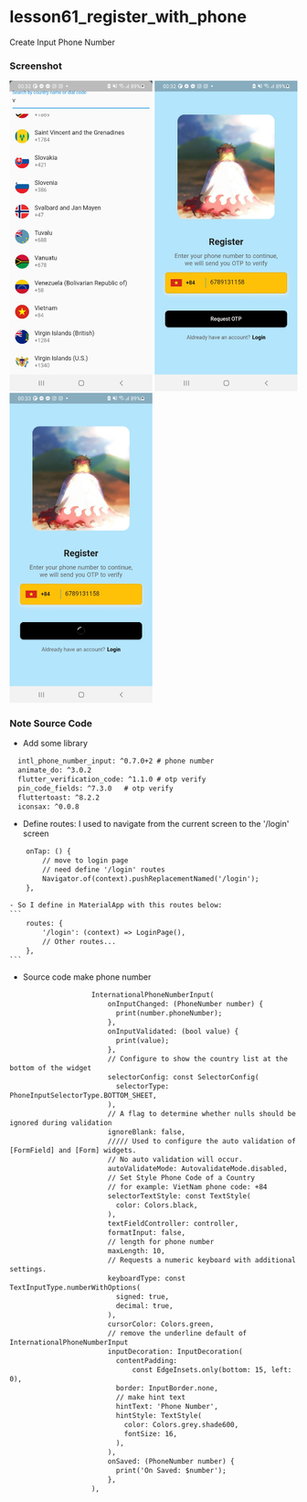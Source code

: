 # lesson61_register_with_phone
Create Input Phone Number

### Screenshot
[<img src="assets/screenshot/img_choose_country.jpg" width="250">](assets/screenshot/img_choose_country.jpg)
[<img src="assets/screenshot/img_enter_phone.jpg" width="250">](assets/screenshot/img_enter_phone.jpg)
[<img src="assets/screenshot/img_loading.jpg" width="250">](assets/screenshot/img_loading.jpg)

### Note Source Code
- Add some library 
```
  intl_phone_number_input: ^0.7.0+2 # phone number
  animate_do: ^3.0.2
  flutter_verification_code: ^1.1.0 # otp verify
  pin_code_fields: ^7.3.0   # otp verify
  fluttertoast: ^8.2.2
  iconsax: ^0.0.8   
```
- Define routes: I used to navigate from the current screen to the '/login' screen
```
    onTap: () {
        // move to login page
        // need define '/login' routes
        Navigator.of(context).pushReplacementNamed('/login');
    },
```
    - So I define in MaterialApp with this routes below: 
    ```
        routes: {
            '/login': (context) => LoginPage(),
            // Other routes...
        },
    ```

- Source code make phone number 
```
                    InternationalPhoneNumberInput(
                        onInputChanged: (PhoneNumber number) {
                          print(number.phoneNumber);
                        },
                        onInputValidated: (bool value) {
                          print(value);
                        },
                        // Configure to show the country list at the bottom of the widget
                        selectorConfig: const SelectorConfig(
                          selectorType: PhoneInputSelectorType.BOTTOM_SHEET,
                        ),
                        // A flag to determine whether nulls should be ignored during validation
                        ignoreBlank: false,
                        ///// Used to configure the auto validation of [FormField] and [Form] widgets.
                        // No auto validation will occur.
                        autoValidateMode: AutovalidateMode.disabled,
                        // Set Style Phone Code of a Country
                        // for example: VietNam phone code: +84
                        selectorTextStyle: const TextStyle(
                          color: Colors.black,
                        ),
                        textFieldController: controller,
                        formatInput: false,
                        // length for phone number
                        maxLength: 10,
                        // Requests a numeric keyboard with additional settings.
                        keyboardType: const TextInputType.numberWithOptions(
                          signed: true,
                          decimal: true,
                        ),
                        cursorColor: Colors.green,
                        // remove the underline default of InternationalPhoneNumberInput
                        inputDecoration: InputDecoration(
                          contentPadding:
                              const EdgeInsets.only(bottom: 15, left: 0),
                          border: InputBorder.none,
                          // make hint text
                          hintText: 'Phone Number',
                          hintStyle: TextStyle(
                            color: Colors.grey.shade600,
                            fontSize: 16,
                          ),
                        ),
                        onSaved: (PhoneNumber number) {
                          print('On Saved: $number');
                        },
                    ),
```
